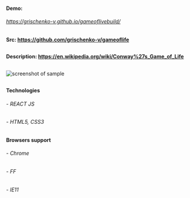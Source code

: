 #### Demo:
###### https://grischenko-v.github.io/gameoflivebuild/
##
#### Src: https://github.com/grischenko-v/gameoflife
##
#### Description: https://en.wikipedia.org/wiki/Conway%27s_Game_of_Life
##
![screenshot of sample](https://grischenko-v.github.io/gameoflivebuild/img/screen.png)
##
#### Technologies
###### - REACT JS
###### - HTML5, CSS3
##
#### Browsers support
###### - Chrome
###### - FF
###### - IE11